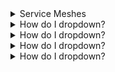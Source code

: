 <details>
<summary>Service Meshes</summary>
<br>

  
Cloud-native applications running on Kubernetes can be complex beasts and present challenges that didn’t previously exist.

Consider the following.

We used to build and deploy complex applications as a single large monolith. This meant that most of the application components and logic shipped as a single program, and all communication between the different components was internal over sockets and named pipes. Cloud-native applications are different, as they break application components and logic into many individual components (microservices) that have to communicate over the network.

With this in mind, we have several new and important considerations:

    How do we secure the traffic between all of the application microservices?
    How to we get telemetry and visibility?
    How do we effectively control traffic?

Kubernetes is not designed or equipped to handle these but service meshes are!

At the highest level, a service mesh is a form of an intelligent network that can do things like:

    Automatically encrypt traffic between microservices
    Provide extensive application network telemetry and observability
    Provide advanced traffic control, such as, circuit breaking, latency-aware loa balancing, fault injection, retries, etc.

There are many service mesh implementations, but the two leading technologies are Istio and Linkerd. They both build on top of something called an envoy proxy and are implemented in a similar way. However, they have slightly different scopes. Istio has a broader scope, at the expense of complexity. Linkerd has a smaller scope and is arguably easier to implement and run. Both are popular, but, at the time of writing, Istio seems to be gaining more community support and uptake.

Both are implemented as Kubernetes-native applications and run their own control plane on your Kubernetes cluster.

Once deployed to your cluster, they are injected into your applications as sidecar containers. This involves injecting a service mesh container into any application Pod that you want to be “on the service mesh”.

The service mesh sidecar container is based on the envoy proxy and sets up rules to intercept all network traffic entering and exiting the Pod. This allows the service mesh sidecar container to do things such as:

    Automatically encrypt all Pod-to-Pod communication
    Send detailed telemetry to a central location
    Implement circuit breaking, A/B loading, fault injection, etc.

There can be a small performance overhead, but the cost is usually worth it.

The way a service mesh sidecar container is injected into Pods is via an admission controller. Admission controllers inspect all objects being deployed to the cluster and can implement policies such as injecting service mesh sidecars. A simple example might be a policy that injects a service mesh sidecar into every Pod being deployed to the production Namespace.

Service mesh technologies are relatively new and can sometimes be hard to configure and work with. However, many of the public clouds that offer hosted Kubernetes services allow you to deploy a service mesh as part of the hosted service. These options give you a very simple way to deploy a service mesh, but they only work on the hosted platform.

Considering the benefits, a service mesh should be a top priority when deploying important production business applications. Nobody wants to be responsible for insecure applications with limited visibility into the network traffic flow and limited options for influencing traffic.


</details>

<details>
<summary>How do I dropdown?</summary>
<br>
This is how you dropdown.
</details>


<details>
<summary>How do I dropdown?</summary>
<br>
This is how you dropdown.
</details>


<details>
<summary>How do I dropdown?</summary>
<br>
This is how you dropdown.
</details>

<details>
<summary>How do I dropdown?</summary>
<br>
This is how you dropdown.
</details>

